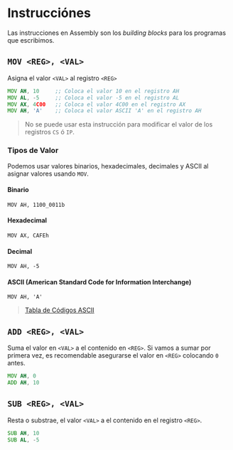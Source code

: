 # Instrucciónes

Las instrucciones en Assembly son los _building blocks_ para los programas que
escribimos.

## `MOV <REG>, <VAL>`

Asigna el valor `<VAL>` al registro `<REG>`

```asm
MOV AH, 10     ;; Coloca el valor 10 en el registro AH
MOV AL, -5     ;; Coloca el valor -5 en el registro AL
MOV AX, 4C00   ;; Coloca el valor 4C00 en el registro AX
MOV AH, 'A'    ;; Coloca el valor ASCII 'A' en el registro AH
```

> No se puede usar esta instrucción para modificar el valor de los registros
> `CS` ó `IP`.

### Tipos de Valor

Podemos usar valores binarios, hexadecimales, decimales y ASCII al
asignar valores usando `MOV`.

#### Binario

```
MOV AH, 1100_0011b
```

#### Hexadecimal

```
MOV AX, CAFEh
```

#### Decimal

```
MOV AH, -5
```

#### ASCII (American Standard Code for Information Interchange)

```
MOV AH, 'A'
```

> [Tabla de Códigos ASCII][ASCII_TABLE]

## `ADD <REG>, <VAL>`

Suma el valor en `<VAL>` a el contenido en `<REG>`. Si vamos a sumar por
primera vez, es recomendable asegurarse el valor en `<REG>` colocando `0` antes.

```asm
MOV AH, 0
ADD AH, 10
```

## `SUB <REG>, <VAL>`

Resta o substrae, el valor `<VAL>` a el contenido en el registro `<REG>`.

```asm
SUB AH, 10
SUB AL, -5
```

[ASCII_TABLE]: https://en.wikipedia.org/wiki/ASCII#Printable_characters
